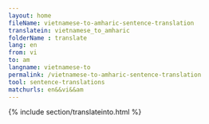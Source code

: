 ```yaml
---
layout: home
fileName: vietnamese-to-amharic-sentence-translation
translatein: vietnamese_to_amharic
folderName : translate
lang: en
from: vi
to: am
langname: vietnamese-to
permalink: /vietnamese-to-amharic-sentence-translation
tool: sentence-translations
matchurls: en&&vi&&am
---
```

{% include section/translateinto.html %}
